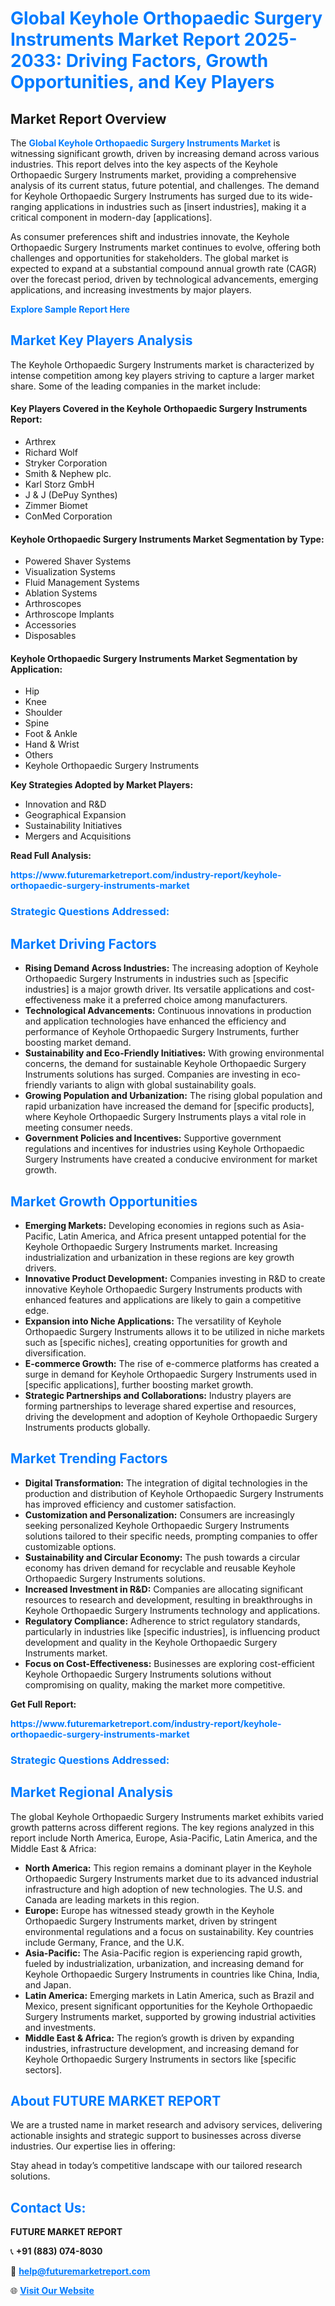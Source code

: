 <h1 style="color: #007BFF;">Global Keyhole Orthopaedic Surgery Instruments Market Report 2025-2033: Driving Factors, Growth Opportunities, and Key Players</h1>

<section id="overview">
<h2>Market Report Overview</h2>
<p>The <a href="https://www.futuremarketreport.com/industry-report/keyhole-orthopaedic-surgery-instruments-market" style="color: #007BFF; text-decoration: none;"><strong>Global Keyhole Orthopaedic Surgery Instruments Market</strong></a> is witnessing significant growth, driven by increasing demand across various industries. This report delves into the key aspects of the Keyhole Orthopaedic Surgery Instruments market, providing a comprehensive analysis of its current status, future potential, and challenges. The demand for Keyhole Orthopaedic Surgery Instruments has surged due to its wide-ranging applications in industries such as [insert industries], making it a critical component in modern-day [applications].</p>
<p>As consumer preferences shift and industries innovate, the Keyhole Orthopaedic Surgery Instruments market continues to evolve, offering both challenges and opportunities for stakeholders. The global market is expected to expand at a substantial compound annual growth rate (CAGR) over the forecast period, driven by technological advancements, emerging applications, and increasing investments by major players.</p>
</section>

<section id="overview">
<p><a href="https://www.futuremarketreport.com/request-sample/reportId=122868" style="color: #007BFF; text-decoration: none;"><strong>Explore Sample Report Here</strong></a></p>
</section>

<section id="key-players">
<h2 style="color: #007BFF;">Market Key Players Analysis</h2>
<p>The Keyhole Orthopaedic Surgery Instruments market is characterized by intense competition among key players striving to capture a larger market share. Some of the leading companies in the market include:</p>
<h4>Key Players Covered in the Keyhole Orthopaedic Surgery Instruments Report:</h4>
<ul><li>Arthrex</li><li>Richard Wolf</li><li>Stryker Corporation</li><li>Smith &amp; Nephew plc.</li><li>Karl Storz GmbH</li><li>J &amp; J (DePuy Synthes)</li><li>Zimmer Biomet</li><li>ConMed Corporation</li></ul>
<h4>Keyhole Orthopaedic Surgery Instruments Market Segmentation by Type:</h4>
<ul><li>Powered Shaver Systems</li><li>Visualization Systems</li><li>Fluid Management Systems</li><li>Ablation Systems</li><li>Arthroscopes</li><li>Arthroscope Implants</li><li>Accessories</li><li>Disposables</li></ul>

<h4>Keyhole Orthopaedic Surgery Instruments Market Segmentation by Application:</h4>
<ul><li>Hip</li><li>Knee</li><li>Shoulder</li><li>Spine</li><li>Foot &amp; Ankle</li><li>Hand &amp; Wrist</li><li>Others</li><li>Keyhole Orthopaedic Surgery Instruments</li></ul>
<p><strong>Key Strategies Adopted by Market Players:</strong></p>
<ul>
<li>Innovation and R&D</li>
<li>Geographical Expansion</li>
<li>Sustainability Initiatives</li>
<li>Mergers and Acquisitions</li>
</ul>
</section>

<section>
<p><strong>Read Full Analysis: </strong></p><a href="https://www.futuremarketreport.com/industry-report/keyhole-orthopaedic-surgery-instruments-market" style="color: #007BFF; text-decoration: none;"><strong>https://www.futuremarketreport.com/industry-report/keyhole-orthopaedic-surgery-instruments-market</strong></a>
<h3 style="color: #007BFF;">Strategic Questions Addressed:</h3>
</section>

<section id="driving-factors">
<h2 style="color: #007BFF;">Market Driving Factors</h2>
<ul>
<li><strong>Rising Demand Across Industries:</strong> The increasing adoption of Keyhole Orthopaedic Surgery Instruments in industries such as [specific industries] is a major growth driver. Its versatile applications and cost-effectiveness make it a preferred choice among manufacturers.</li>
<li><strong>Technological Advancements:</strong> Continuous innovations in production and application technologies have enhanced the efficiency and performance of Keyhole Orthopaedic Surgery Instruments, further boosting market demand.</li>
<li><strong>Sustainability and Eco-Friendly Initiatives:</strong> With growing environmental concerns, the demand for sustainable Keyhole Orthopaedic Surgery Instruments solutions has surged. Companies are investing in eco-friendly variants to align with global sustainability goals.</li>
<li><strong>Growing Population and Urbanization:</strong> The rising global population and rapid urbanization have increased the demand for [specific products], where Keyhole Orthopaedic Surgery Instruments plays a vital role in meeting consumer needs.</li>
<li><strong>Government Policies and Incentives:</strong> Supportive government regulations and incentives for industries using Keyhole Orthopaedic Surgery Instruments have created a conducive environment for market growth.</li>
</ul>
</section>

<section id="growth-opportunities">
<h2 style="color: #007BFF;">Market Growth Opportunities</h2>
<ul>
<li><strong>Emerging Markets:</strong> Developing economies in regions such as Asia-Pacific, Latin America, and Africa present untapped potential for the Keyhole Orthopaedic Surgery Instruments market. Increasing industrialization and urbanization in these regions are key growth drivers.</li>
<li><strong>Innovative Product Development:</strong> Companies investing in R&D to create innovative Keyhole Orthopaedic Surgery Instruments products with enhanced features and applications are likely to gain a competitive edge.</li>
<li><strong>Expansion into Niche Applications:</strong> The versatility of Keyhole Orthopaedic Surgery Instruments allows it to be utilized in niche markets such as [specific niches], creating opportunities for growth and diversification.</li>
<li><strong>E-commerce Growth:</strong> The rise of e-commerce platforms has created a surge in demand for Keyhole Orthopaedic Surgery Instruments used in [specific applications], further boosting market growth.</li>
<li><strong>Strategic Partnerships and Collaborations:</strong> Industry players are forming partnerships to leverage shared expertise and resources, driving the development and adoption of Keyhole Orthopaedic Surgery Instruments products globally.</li>
</ul>
</section>

<section id="trending-factors">
<h2 style="color: #007BFF;">Market Trending Factors</h2>
<ul>
<li><strong>Digital Transformation:</strong> The integration of digital technologies in the production and distribution of Keyhole Orthopaedic Surgery Instruments has improved efficiency and customer satisfaction.</li>
<li><strong>Customization and Personalization:</strong> Consumers are increasingly seeking personalized Keyhole Orthopaedic Surgery Instruments solutions tailored to their specific needs, prompting companies to offer customizable options.</li>
<li><strong>Sustainability and Circular Economy:</strong> The push towards a circular economy has driven demand for recyclable and reusable Keyhole Orthopaedic Surgery Instruments solutions.</li>
<li><strong>Increased Investment in R&D:</strong> Companies are allocating significant resources to research and development, resulting in breakthroughs in Keyhole Orthopaedic Surgery Instruments technology and applications.</li>
<li><strong>Regulatory Compliance:</strong> Adherence to strict regulatory standards, particularly in industries like [specific industries], is influencing product development and quality in the Keyhole Orthopaedic Surgery Instruments market.</li>
<li><strong>Focus on Cost-Effectiveness:</strong> Businesses are exploring cost-efficient Keyhole Orthopaedic Surgery Instruments solutions without compromising on quality, making the market more competitive.</li>
</ul>
</section>

<section>
<p><strong>Get Full Report: </strong></p><a href="https://www.futuremarketreport.com/industry-report/keyhole-orthopaedic-surgery-instruments-market" style="color: #007BFF; text-decoration: none;"><strong>https://www.futuremarketreport.com/industry-report/keyhole-orthopaedic-surgery-instruments-market</strong></a>
<h3 style="color: #007BFF;">Strategic Questions Addressed:</h3>
</section>


<section id="regional-analysis">
<h2 style="color: #007BFF;">Market Regional Analysis</h2>
<p>The global Keyhole Orthopaedic Surgery Instruments market exhibits varied growth patterns across different regions. The key regions analyzed in this report include North America, Europe, Asia-Pacific, Latin America, and the Middle East & Africa:</p>
<ul>
<li><strong>North America:</strong> This region remains a dominant player in the Keyhole Orthopaedic Surgery Instruments market due to its advanced industrial infrastructure and high adoption of new technologies. The U.S. and Canada are leading markets in this region.</li>
<li><strong>Europe:</strong> Europe has witnessed steady growth in the Keyhole Orthopaedic Surgery Instruments market, driven by stringent environmental regulations and a focus on sustainability. Key countries include Germany, France, and the U.K.</li>
<li><strong>Asia-Pacific:</strong> The Asia-Pacific region is experiencing rapid growth, fueled by industrialization, urbanization, and increasing demand for Keyhole Orthopaedic Surgery Instruments in countries like China, India, and Japan.</li>
<li><strong>Latin America:</strong> Emerging markets in Latin America, such as Brazil and Mexico, present significant opportunities for the Keyhole Orthopaedic Surgery Instruments market, supported by growing industrial activities and investments.</li>
<li><strong>Middle East & Africa:</strong> The region’s growth is driven by expanding industries, infrastructure development, and increasing demand for Keyhole Orthopaedic Surgery Instruments in sectors like [specific sectors].</li>
</ul>
</section>

<footer>
<h2 style="color: #007BFF;">About FUTURE MARKET REPORT</h2>
<p>We are a trusted name in market research and advisory services, delivering actionable insights and strategic support to businesses across diverse industries. Our expertise lies in offering:</p>

<p>Stay ahead in today’s competitive landscape with our tailored research solutions.</p>

<h2 style="color: #007BFF;">Contact Us:</h2>
<p><strong>FUTURE MARKET REPORT</strong></p>
<p>📞 <strong>+91 (883) 074-8030</strong></p>
<p>📧 <strong><a href="mailto:help@futuremarketreport.com" style="color: #007BFF;">help@futuremarketreport.com</a></strong></p>
<p>🌐 <strong><a href="https://www.futuremarketreport.com/" style="color: #007BFF;">Visit Our Website</a></strong></p>
</footer>